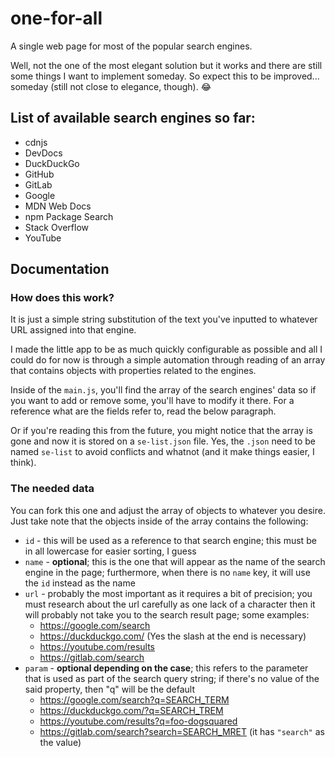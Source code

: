# one-for-all
A single web page for most of the popular search engines.

Well, not the one of the most elegant solution but it works and there are still some things I want to implement someday. So expect this to be improved... someday (still not close to elegance, though). 😂
## List of available search engines so far:
- cdnjs
- DevDocs
- DuckDuckGo
- GitHub
- GitLab
- Google
- MDN Web Docs
- npm Package Search
- Stack Overflow
- YouTube

## Documentation
### How does this work?
It is just a simple string substitution of the text you've inputted to whatever URL assigned into that engine.

I made the little app to be as much quickly configurable as possible and all I could do for now is through a simple automation through reading of an array that contains objects with properties related to the engines.

Inside of the `main.js`, you'll find the array of the search engines' data so if you want to add or remove some, you'll have to modify it there. For a reference what are the fields refer to, read the below paragraph.

Or if you're reading this from the future, you might notice that the array is gone and now it is stored on a `se-list.json` file. Yes, the `.json` need to be named `se-list` to avoid conflicts and whatnot (and it make things easier, I think).

### The needed data
You can fork this one and adjust the array of objects to whatever you desire. Just take note that the objects inside of the array contains the following:
- `id` - this will be used as a reference to that search engine; this must be in all lowercase for easier sorting, I guess
- `name` - **optional**; this is the one that will appear as the name of the search engine in the page; furthermore, when there is no `name` key, it will use the `id` instead as the name
- `url` - probably the most important as it requires a bit of precision; you must research about the url carefully as one lack of a character then it will probably not take you to the search result page; some examples:
    - https://google.com/search
    - https://duckduckgo.com/ (Yes the slash at the end is necessary)
    - https://youtube.com/results
    - https://gitlab.com/search
- `param` - **optional depending on the case**; this refers to the parameter that is used as part of the search query string; if there's no value of the said property, then "q" will be the default
    - https://google.com/search?q=SEARCH_TERM
    - https://duckduckgo.com/?q=SEARCH_TREM
    - https://youtube.com/results?q=foo-dogsquared
    - https://gitlab.com/search?search=SEARCH_MRET (it has `"search"` as the value)

